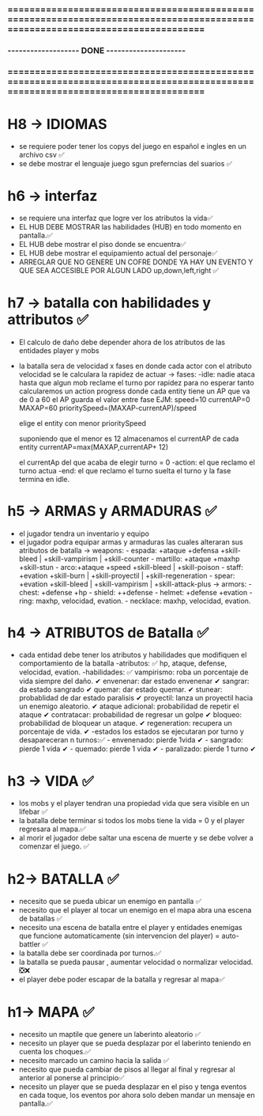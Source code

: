 


### ==============================================================================================================================

### ------------------- DONE ---------------------

### ==============================================================================================================================


# H8 -> IDIOMAS

- se requiere poder tener los copys del juego en español e ingles en un archivo csv ✅
- se debe mostrar el lenguaje juego sgun preferncias del suarios ✅


# h6 -> interfaz

- se requiere una interfaz que logre ver los atributos la vida✅
- EL HUB DEBE MOSTRAR las habilidades (HUB) en todo momento en pantalla.✅
- EL HUB debe mostrar el piso donde se encuentra✅
- EL HUB debe mostrar el equipamiento actual del personaje✅
- ARREGLAR QUE NO GENERE UN COFRE DONDE YA HAY UN EVENTO Y QUE SEA ACCESIBLE POR ALGUN LADO up,down,left,right ✅

# h7 -> batalla con habilidades y attributos ✅

- El calculo de daño debe depender ahora de los atributos de las entidades player y mobs
- la batalla sera de velocidad x fases en donde cada actor con el atributo velocidad se le calculara la rapidez de actuar
  -> fases:
  -idle: nadie ataca hasta que algun mob reclame el turno por rapidez
  para no esperar tanto calcularemos un action progress
  donde cada entity tiene un AP que va de 0 a 60
  el AP guarda el valor entre fase
  EJM:
  speed=10
  currentAP=0
  MAXAP=60
  prioritySpeed=(MAXAP-currentAP)/speed

  elige el entity con menor prioritySpeed

  suponiendo que el menor es 12
  almacenamos el currentAP de cada entity
  currentAP=max(MAXAP,currentAP+ 12)

  el currentAp del que acaba de elegir turno = 0
  -action: el que reclamo el turno actua
  -end: el que reclamo el turno suelta el turno y la fase termina en idle.

# h5 -> ARMAS y ARMADURAS ✅

- el jugador tendra un inventario y equipo
- el jugador podra equipar armas y armaduras las cuales alteraran sus atributos de batalla
  -> weapons: - espada: +ataque +defensa +skill-bleed | +skill-vampirism | +skill-counter - martillo: +ataque +maxhp +skill-stun - arco:+ataque +speed +skill-bleed | +skill-poison - staff: +evation +skill-burn | +skill-proyectil | +skill-regeneration - spear: +evation +skill-bleed | +skill-vampirism | +skill-attack-plus
  -> armors: - chest: +defense +hp - shield: ++defense - helmet: +defense +evation - ring: maxhp, velocidad, evation. - necklace: maxhp, velocidad, evation.

# h4 -> ATRIBUTOS de Batalla ✅

- cada entidad debe tener los atributos y habilidades que modifiquen el comportamiento de la batalla
  -atributos: ✅
  hp, ataque, defense, velocidad, evation.
  -habilidades: ✅
  vampirismo: roba un porcentaje de vida siempre del daño. ✔
  envenenar: dar estado envenenar ✔
  sangrar: da estado sangrado ✔
  quemar: dar estado quemar. ✔
  stunear: probablidad de dar estado paralisis ✔
  proyectil: lanza un proyectil hacia un enemigo aleatorio. ✔
  ataque adicional: probabilidad de repetir el ataque ✔
  contratacar: probabilidad de regresar un golpe ✔
  bloqueo: probabilidad de bloquear un ataque. ✔
  regeneration: recupera un porcentaje de vida. ✔
  -estados los estados se ejecutaran por turno y desapareceran n turnos:✅ - envenenado: pierde 1vida ✔ - sangrado: pierde 1 vida ✔ - quemado: pierde 1 vida ✔ - paralizado: pierde 1 turno ✔

# h3 -> VIDA ✅

- los mobs y el player tendran una propiedad vida que sera visible en un lifebar ✅
- la batalla debe terminar si todos los mobs tiene la vida = 0 y el player regresara al mapa.✅
- al morir el jugador debe saltar una escena de muerte y se debe volver a comenzar el juego. ✅

# h2-> BATALLA ✅

- necesito que se pueda ubicar un enemigo en pantalla ✅
- necesito que el player al tocar un enemigo en el mapa abra una escena de batallas ✅
- necesito una escena de batalla entre el player y entidades enemigas que funcione automaticamente (sin intervencion del player) = auto-battler ✅
- la batalla debe ser coordinada por turnos.✅
- la batalla se pueda pausar , aumentar velocidad o normalizar velocidad. ❎❌
- el player debe poder escapar de la batalla y regresar al mapa✅

# h1-> MAPA ✅

- necesito un maptile que genere un laberinto aleatorio ✅
- necesito un player que se pueda desplazar por el laberinto teniendo en cuenta los choques.✅
- necesito marcado un camino hacia la salida ✅
- necesito que pueda cambiar de pisos al llegar al final y regresar al anterior al ponerse al principio✅
- necesito un player que se pueda desplazar en el piso y tenga eventos en cada toque, los eventos por ahora solo deben mandar un mensaje en pantalla.✅
